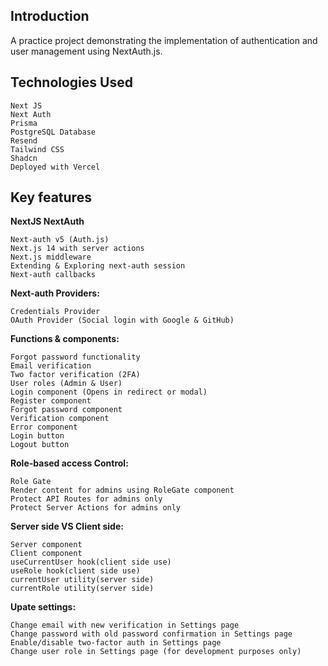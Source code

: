 ## Introduction

A practice project demonstrating the implementation of authentication and user management using NextAuth.js.


## Technologies Used
```
Next JS
Next Auth
Prisma
PostgreSQL Database
Resend
Tailwind CSS
Shadcn
Deployed with Vercel
```

## Key features

**NextJS NextAuth**
```
Next-auth v5 (Auth.js)
Next.js 14 with server actions
Next.js middleware
Extending & Exploring next-auth session
Next-auth callbacks
```

**Next-auth Providers:**
```
Credentials Provider
OAuth Provider (Social login with Google & GitHub)
```

**Functions & components:**
```
Forgot password functionality
Email verification
Two factor verification (2FA)
User roles (Admin & User)
Login component (Opens in redirect or modal)
Register component
Forgot password component
Verification component
Error component
Login button
Logout button
```

**Role-based access Control:**
```
Role Gate
Render content for admins using RoleGate component
Protect API Routes for admins only
Protect Server Actions for admins only
```

**Server side VS Client side:**
```
Server component
Client component
useCurrentUser hook(client side use)
useRole hook(client side use)
currentUser utility(server side)
currentRole utility(server side)
```

**Upate settings:**
```
Change email with new verification in Settings page
Change password with old password confirmation in Settings page
Enable/disable two-factor auth in Settings page
Change user role in Settings page (for development purposes only)
```

